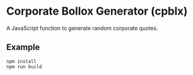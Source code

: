 # Corporate Bollox Generator (cpblx)

A JavaScript function to generate random corporate quotes.

## Example

```
npm install
npm run build
```
